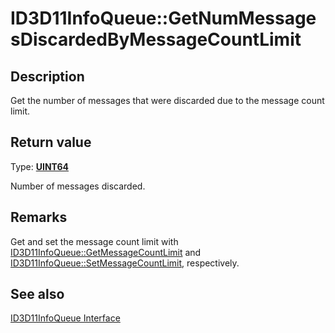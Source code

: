 # ID3D11InfoQueue::GetNumMessagesDiscardedByMessageCountLimit

## Description

Get the number of messages that were discarded due to the message count limit.

## Return value

Type: **[UINT64](https://learn.microsoft.com/windows/desktop/WinProg/windows-data-types)**

Number of messages discarded.

## Remarks

Get and set the message count limit with [ID3D11InfoQueue::GetMessageCountLimit](https://learn.microsoft.com/windows/desktop/api/d3d11sdklayers/nf-d3d11sdklayers-id3d11infoqueue-getmessagecountlimit) and [ID3D11InfoQueue::SetMessageCountLimit](https://learn.microsoft.com/windows/desktop/api/d3d11sdklayers/nf-d3d11sdklayers-id3d11infoqueue-setmessagecountlimit), respectively.

## See also

[ID3D11InfoQueue Interface](https://learn.microsoft.com/windows/desktop/api/d3d11sdklayers/nn-d3d11sdklayers-id3d11infoqueue)